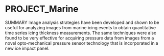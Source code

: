 # PROJECT_Marine
SUMMARY
Image analysis strategies have been developed and shown to be useful for
analyzing images from marine icing events to obtain quantitative time series icing
thickness measurements. The same techniques were also found to be very effective
for acquiring pressure data from images from a novel opto-mechanical pressure
sensor technology that is incorporated in a new ice impact panel. 
